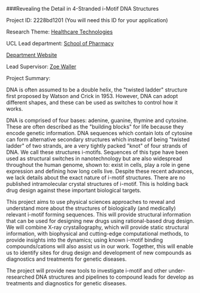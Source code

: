 ###Revealing the Detail in 4-Stranded i-Motif DNA Structures

Project ID: 2228bd1201
(You will need this ID for your application)

Research Theme: [Healthcare Technologies](../themes/healthcare-technologies.md)

UCL Lead department: [School of Pharmacy](../departments/school-of-pharmacy.md)

[Department Website](https://www.ucl.ac.uk/pharmacy)

Lead Supervisor: [Zoe Waller](https://iris.ucl.ac.uk/iris/browse/profile?upi=ZAEWB79)

Project Summary:

DNA is often assumed to be a double helix, the "twisted ladder" structure first proposed by Watson and Crick in 1953. However, DNA can adopt different shapes, and these can be used as switches to control how it works. 
 
 DNA is comprised of four bases: adenine, guanine, thymine and cytosine. These are often described as the "building blocks" for life because they encode genetic information. DNA sequences which contain lots of cytosine can form alternative secondary structures which instead of being "twisted ladder" of two strands, are a very tightly packed "knot" of four strands of DNA. We call these structures i-motifs. Sequences of this type have been used as structural switches in nanotechnology but are also widespread throughout the human genome, shown to: exist in cells, play a role in gene expression and defining how long cells live. Despite these recent advances, we lack details about the exact nature of i-motif structures. There are no published intramolecular crystal structures of i-motif. This is holding back drug design against these important biological targets.
 
 This project aims to use physical sciences approaches to reveal and understand more about the structures of biologically (and medically) relevant i-motif forming sequences. This will provide structural information that can be used for designing new drugs using rational-based drug design. We will combine X-ray crystallography, which will provide static structural information, with biophysical and cutting-edge computational methods, to provide insights into the dynamics; using known i-motif binding compounds/cations will also assist us in our work. Together, this will enable us to identify sites for drug design and development of new compounds as diagnostics and treatments for genetic diseases.
 
 The project will provide new tools to investigate i-motif and other under-researched DNA structures and pipelines to compound leads for develop as treatments and diagnostics for genetic diseases.